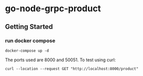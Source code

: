 # go-node-grpc-product

## Getting Started

### run docker compose

```
docker-compose up -d
```

The ports used are 8000 and 50051. 
To test using curl:

```
curl --location --request GET "http://localhost:8000/product"
```
